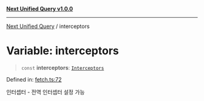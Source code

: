 [**Next Unified Query v1.0.0**](../README.md)

***

[Next Unified Query](../globals.md) / interceptors

# Variable: interceptors

> `const` **interceptors**: [`Interceptors`](../interfaces/Interceptors.md)

Defined in: [fetch.ts:72](https://github.com/newExpand/next-unified-query/blob/main/packages/core/src/fetch.ts#L72)

인터셉터 - 전역 인터셉터 설정 가능
